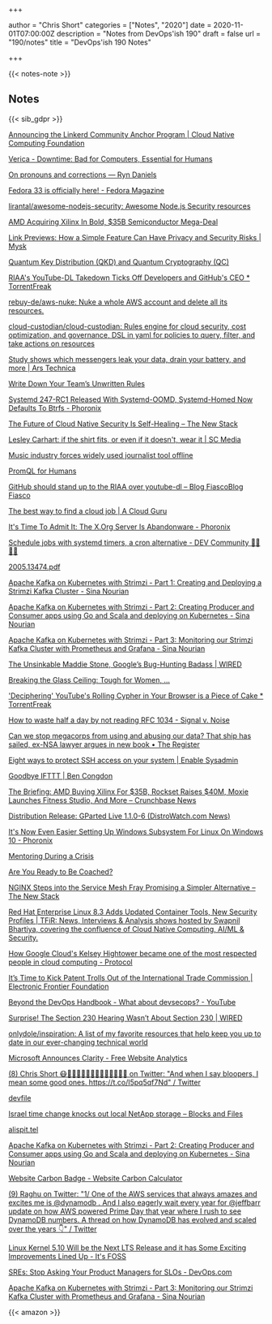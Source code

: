+++

author = "Chris Short"
categories = ["Notes", "2020"]
date = 2020-11-01T07:00:00Z
description = "Notes from DevOps'ish 190"
draft = false
url = "190/notes"
title = "DevOps'ish 190 Notes"

+++

{{< notes-note >}}

## Notes

{{< sib_gdpr >}}



[Announcing the Linkerd Community Anchor Program | Cloud Native Computing Foundation](https://www.cncf.io/blog/2020/10/26/announcing-the-linkerd-community-anchor-program/)

[Verica - Downtime: Bad for Computers, Essential for Humans](https://www.verica.io/downtime-bad-for-computers-essential-for-humans/)

[On pronouns and corrections — Ryn Daniels](https://www.ryn.works/blog/on-pronouns-and-corrections)

[Fedora 33 is officially here! - Fedora Magazine](https://fedoramagazine.org/announcing-fedora-33/)

[lirantal/awesome-nodejs-security: Awesome Node.js Security resources](https://github.com/lirantal/awesome-nodejs-security)

[AMD Acquiring Xilinx In Bold, $35B Semiconductor Mega-Deal](https://www.forbes.com/sites/patrickmoorhead/2020/10/27/amd-acquiring-xilinx-in-bold-35b-semiconductor-mega-deal/?sh=7d436b6e492a)

[Link Previews: How a Simple Feature Can Have Privacy and Security Risks | Mysk](https://www.mysk.blog/2020/10/25/link-previews/)

[Quantum Key Distribution (QKD) and Quantum Cryptography (QC)](https://www.nsa.gov/what-we-do/cybersecurity/quantum-key-distribution-qkd-and-quantum-cryptography-qc/)

[RIAA's YouTube-DL Takedown Ticks Off Developers and GitHub's CEO * TorrentFreak](https://torrentfreak.com/riaas-youtube-dl-takedown-ticks-of-developers-and-githubs-ceo-201027/)

[rebuy-de/aws-nuke: Nuke a whole AWS account and delete all its resources.](https://github.com/rebuy-de/aws-nuke)

[cloud-custodian/cloud-custodian: Rules engine for cloud security, cost optimization, and governance, DSL in yaml for policies to query, filter, and take actions on resources](https://github.com/cloud-custodian/cloud-custodian)

[Study shows which messengers leak your data, drain your battery, and more | Ars Technica](https://arstechnica.com/information-technology/2020/10/study-shows-which-messengers-leak-your-data-drain-your-battery-and-more/)

[Write Down Your Team’s Unwritten Rules](https://hbr.org/2020/10/write-down-your-teams-unwritten-rules)

[Systemd 247-RC1 Released With Systemd-OOMD, Systemd-Homed Now Defaults To Btrfs - Phoronix](https://www.phoronix.com/scan.php?page=news_item&px=systemd-247-rc1)

[The Future of Cloud Native Security Is Self-Healing – The New Stack](https://thenewstack.io/the-future-of-cloud-native-security-is-self-healing/)

[Lesley Carhart: if the shirt fits, or even if it doesn't, wear it | SC Media](https://www.scmagazine.com/women-in-it-security/power-players/lesley-carhart-if-the-shirt-fits-or-even-if-it-doesnt-wear-it/)

[Music industry forces widely used journalist tool offline](https://freedom.press/news/riaa-github-youtube-dl-journalist-tool/)

[PromQL for Humans](https://timber.io/blog/promql-for-humans/)

[GitHub should stand up to the RIAA over youtube-dl – Blog FiascoBlog Fiasco](https://funnelfiasco.com/blog/2020/10/25/youtube-dl-github-riaa/)

[The best way to find a cloud job | A Cloud Guru](https://acloudguru.com/blog/engineering/the-best-way-to-find-a-cloud-job)

[It's Time To Admit It: The X.Org Server Is Abandonware - Phoronix](https://www.phoronix.com/scan.php?page=news_item&px=XServer-Abandonware)

[Schedule jobs with systemd timers, a cron alternative - DEV Community 👩‍💻👨‍💻](https://dev.to/bowmanjd/schedule-jobs-with-systemd-timers-a-cron-alternative-15l8)

[2005.13474.pdf](https://arxiv.org/pdf/2005.13474.pdf)

[Apache Kafka on Kubernetes with Strimzi - Part 1: Creating and Deploying a Strimzi Kafka Cluster - Sina Nourian](https://snourian.com/kafka-kubernetes-strimzi-part-1-creating-deploying-strimzi-kafka/)

[Apache Kafka on Kubernetes with Strimzi - Part 2: Creating Producer and Consumer apps using Go and Scala and deploying on Kubernetes - Sina Nourian](https://snourian.com/kafka-kubernetes-strimzi-part-2-creating-producer-consumer-using-go-scala-deploying-on-kubernetes/#more-70)

[Apache Kafka on Kubernetes with Strimzi - Part 3: Monitoring our Strimzi Kafka Cluster with Prometheus and Grafana - Sina Nourian](https://snourian.com/kafka-kubernetes-strimzi-part-3-monitoring-strimzi-kafka-with-prometheus-grafana/#more-118)

[The Unsinkable Maddie Stone, Google’s Bug-Hunting Badass | WIRED](https://www.wired.com/story/maddie-stone-project-zero-reverse-engineering/)

[Breaking the Glass Ceiling: Tough for Women, ...](https://www.darkreading.com/careers-and-people/breaking-the-glass-ceiling-tough-for-women-tougher-for-women-of-color/d/d-id/1339311)

['Deciphering' YouTube's Rolling Cypher in Your Browser is a Piece of Cake * TorrentFreak](https://torrentfreak.com/deciphering-youtubes-rolling-cypher-in-your-browser-is-a-piece-of-cake-201030/)

[How to waste half a day by not reading RFC 1034 - Signal v. Noise](https://m.signalvnoise.com/how-to-waste-half-a-day-by-not-reading-rfc-1034/)

[Can we stop megacorps from using and abusing our data? That ship has sailed, ex-NSA lawyer argues in new book • The Register](https://www.theregister.com/2020/10/29/cyber_privacy_april_falcon_doss_interview/)

[Eight ways to protect SSH access on your system | Enable Sysadmin](https://www.redhat.com/sysadmin/eight-ways-secure-ssh)

[Goodbye IFTTT | Ben Congdon](https://benjamincongdon.me/blog/2020/10/30/Goodbye-IFTTT/)

[The Briefing: AMD Buying Xilinx For $35B, Rockset Raises $40M, Moxie Launches Fitness Studio, And More – Crunchbase News](https://news.crunchbase.com/news/briefing-10-27-20/)

[Distribution Release: GParted Live 1.1.0-6 (DistroWatch.com News)](https://distrowatch.com/index-mobile.php?newsid=11064)

[It's Now Even Easier Setting Up Windows Subsystem For Linux On Windows 10 - Phoronix](https://www.phoronix.com/scan.php?page=news_item&px=Windows-10-Easier-WSL-Install)

[Mentoring During a Crisis](https://hbr.org/2020/10/mentoring-during-a-crisis)

[Are You Ready to Be Coached?](https://hbr.org/2020/10/are-you-ready-to-be-coached)

[NGINX Steps into the Service Mesh Fray Promising a Simpler Alternative – The New Stack](https://thenewstack.io/nginx-steps-into-the-service-mesh-fray-promising-a-simpler-alternative/)

[Red Hat Enterprise Linux 8.3 Adds Updated Container Tools, New Security Profiles | TFiR: News, Interviews & Analysis shows hosted by Swapnil Bhartiya, covering the confluence of Cloud Native Computing, AI/ML & Security.](https://www.tfir.io/red-hat-enterprise-linux-8-3-adds-updated-container-tools-new-security-profiles/)

[How Google Cloud's Kelsey Hightower became one of the most respected people in cloud computing - Protocol](https://www.protocol.com/kelsey-hightower-google-cloud)

[It’s Time to Kick Patent Trolls Out of the International Trade Commission | Electronic Frontier Foundation](https://www.eff.org/deeplinks/2020/10/its-time-kick-patent-trolls-out-international-trade-commission)

[Beyond the DevOps Handbook - What about devsecops? - YouTube](https://www.youtube.com/watch?v=Fur8Zgbdyh4)

[Surprise! The Section 230 Hearing Wasn’t About Section 230 | WIRED](https://www.wired.com/story/section-230-hearing-wasnt-about-section-230/)

[onlydole/inspiration: A list of my favorite resources that help keep you up to date in our ever-changing technical world](https://github.com/onlydole/inspiration)

[Microsoft Announces Clarity - Free Website Analytics](https://www.searchenginejournal.com/microsoft-clarity-analytics/385867/?utm_campaign=scroll&utm_medium=referral&utm_source=share)

[(8) Chris Short 😷💾👩‍👩‍👧‍👦👨‍👩‍👧‍👦👨‍👨‍👧‍👦 on Twitter: "And when I say bloopers, I mean some good ones. https://t.co/I5pq5qf7Nd" / Twitter](https://twitter.com/ChrisShort/status/1322191857187721217)

[devfile](https://github.com/devfile)

[Israel time change knocks out local NetApp storage – Blocks and Files](https://blocksandfiles.com/2020/10/26/israel-time-change-knocks-out-local-netapp-storage/)

[alispit.tel](https://alispit.tel/create-a-git-diff-in-markdown/)

[Apache Kafka on Kubernetes with Strimzi - Part 2: Creating Producer and Consumer apps using Go and Scala and deploying on Kubernetes - Sina Nourian](https://snourian.com/kafka-kubernetes-strimzi-part-2-creating-producer-consumer-using-go-scala-deploying-on-kubernetes/)

[Website Carbon Badge - Website Carbon Calculator](https://www.websitecarbon.com/badge/)

[(9) Raghu on Twitter: "1/ One of the AWS services that always amazes and excites me is @dynamodb . And I also eagerly wait every year for @jeffbarr update on how AWS powered Prime Day that year where I rush to see DynamoDB numbers. A thread on how DynamoDB has evolved and scaled over the years 👇" / Twitter](https://twitter.com/raghuramanb/status/1320695279402708992)

[Linux Kernel 5.10 Will be the Next LTS Release and it has Some Exciting Improvements Lined Up - It's FOSS](https://itsfoss.com/kernel-5-10/)

[SREs: Stop Asking Your Product Managers for SLOs - DevOps.com](https://devops.com/sres-stop-asking-your-product-managers-for-slos/)

[Apache Kafka on Kubernetes with Strimzi - Part 3: Monitoring our Strimzi Kafka Cluster with Prometheus and Grafana - Sina Nourian](https://snourian.com/kafka-kubernetes-strimzi-part-3-monitoring-strimzi-kafka-with-prometheus-grafana/)

{{< amazon >}}
